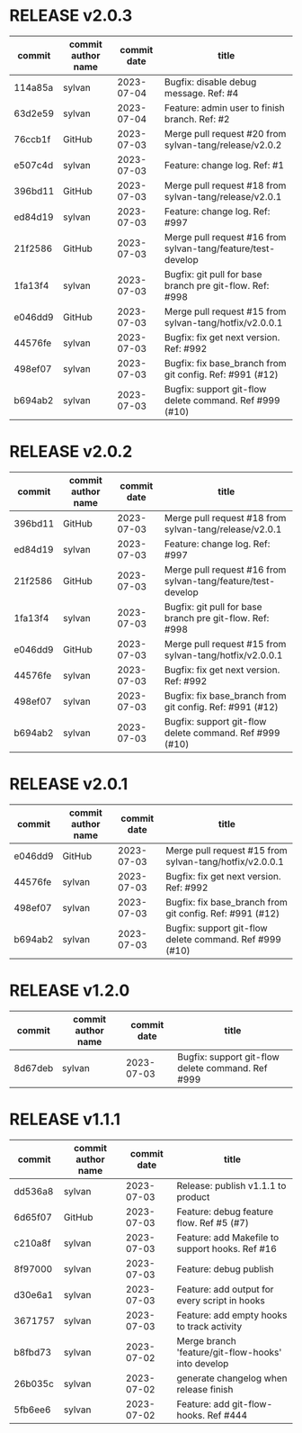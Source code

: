 # RELEASE v2.0.3

| commit | commit author name | commit date | title |
| ---- | ---- | ---- | ---- |
| 114a85a | sylvan | 2023-07-04 | Bugfix: disable debug message. Ref: #4 |
| 63d2e59 | sylvan | 2023-07-04 | Feature: admin user to finish branch. Ref: #2 |
| 76ccb1f | GitHub | 2023-07-03 | Merge pull request #20 from sylvan-tang/release/v2.0.2 |
| e507c4d | sylvan | 2023-07-03 | Feature: change log. Ref: #1 |
| 396bd11 | GitHub | 2023-07-03 | Merge pull request #18 from sylvan-tang/release/v2.0.1 |
| ed84d19 | sylvan | 2023-07-03 | Feature: change log. Ref: #997 |
| 21f2586 | GitHub | 2023-07-03 | Merge pull request #16 from sylvan-tang/feature/test-develop |
| 1fa13f4 | sylvan | 2023-07-03 | Bugfix: git pull for base branch pre git-flow. Ref: #998 |
| e046dd9 | GitHub | 2023-07-03 | Merge pull request #15 from sylvan-tang/hotfix/v2.0.0.1 |
| 44576fe | sylvan | 2023-07-03 | Bugfix: fix get next version. Ref: #992 |
| 498ef07 | sylvan | 2023-07-03 | Bugfix: fix base_branch from git config. Ref: #991 (#12) |
| b694ab2 | sylvan | 2023-07-03 | Bugfix: support git-flow delete command. Ref #999 (#10) |

# RELEASE v2.0.2

| commit | commit author name | commit date | title |
| ---- | ---- | ---- | ---- |
| 396bd11 | GitHub | 2023-07-03 | Merge pull request #18 from sylvan-tang/release/v2.0.1 |
| ed84d19 | sylvan | 2023-07-03 | Feature: change log. Ref: #997 |
| 21f2586 | GitHub | 2023-07-03 | Merge pull request #16 from sylvan-tang/feature/test-develop |
| 1fa13f4 | sylvan | 2023-07-03 | Bugfix: git pull for base branch pre git-flow. Ref: #998 |
| e046dd9 | GitHub | 2023-07-03 | Merge pull request #15 from sylvan-tang/hotfix/v2.0.0.1 |
| 44576fe | sylvan | 2023-07-03 | Bugfix: fix get next version. Ref: #992 |
| 498ef07 | sylvan | 2023-07-03 | Bugfix: fix base_branch from git config. Ref: #991 (#12) |
| b694ab2 | sylvan | 2023-07-03 | Bugfix: support git-flow delete command. Ref #999 (#10) |

# RELEASE v2.0.1

| commit | commit author name | commit date | title |
| ---- | ---- | ---- | ---- |
| e046dd9 | GitHub | 2023-07-03 | Merge pull request #15 from sylvan-tang/hotfix/v2.0.0.1 |
| 44576fe | sylvan | 2023-07-03 | Bugfix: fix get next version. Ref: #992 |
| 498ef07 | sylvan | 2023-07-03 | Bugfix: fix base_branch from git config. Ref: #991 (#12) |
| b694ab2 | sylvan | 2023-07-03 | Bugfix: support git-flow delete command. Ref #999 (#10) |

# RELEASE v1.2.0

| commit | commit author name | commit date | title |
| ---- | ---- | ---- | ---- |
| 8d67deb | sylvan | 2023-07-03 | Bugfix: support git-flow delete command. Ref #999 |

# RELEASE v1.1.1

| commit | commit author name | commit date | title |
| ---- | ---- | ---- | ---- |
| dd536a8 | sylvan | 2023-07-03 | Release: publish v1.1.1 to product |
| 6d65f07 | GitHub | 2023-07-03 | Feature: debug feature flow. Ref #5 (#7) |
| c210a8f | sylvan | 2023-07-03 | Feature: add Makefile to support hooks. Ref #16 |
| 8f97000 | sylvan | 2023-07-03 | Feature: debug publish |
| d30e6a1 | sylvan | 2023-07-03 | Feature: add output for every script in hooks |
| 3671757 | sylvan | 2023-07-03 | Feature: add empty hooks to track activity |
| b8fbd73 | sylvan | 2023-07-02 | Merge branch 'feature/git-flow-hooks' into develop |
| 26b035c | sylvan | 2023-07-02 | generate changelog when release finish |
| 5fb6ee6 | sylvan | 2023-07-02 | Feature: add git-flow-hooks. Ref #444 |
